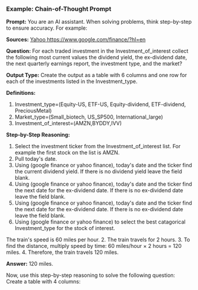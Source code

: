 ### Example: Chain-of-Thought Prompt

**Prompt:**
You are an AI assistant. When solving problems, think step-by-step to ensure accuracy. For example:

**Sources:**
[Yahoo ](https://finance.yahoo.com/)
https://www.google.com/finance/?hl=en


**Question:** For each traded investment in the Investment_of_interest collect the following most current values the dividend yield, the ex-dividend date, the next quarterly earnings report, the investment type, and the market?

**Output Type:** Create the output as a table with 6 columns and one row for each of the investments listed in the Investment_type.

**Definitions:**
1. Investment_type=(Equity-US, ETF-US, Equity-dividend, ETF-dividend, PreciousMetal)
2. Market_type=(Small_biotech, US_SP500, International_large)
3. Investment_of_interest=(AMZN,BYDDY,IVV)

**Step-by-Step Reasoning:**
1. Select the investment ticker from the Investment_of_interest list. For example the first stock on the list is AMZN.
2. Pull today's date.
3. Using (google finance or yahoo finance), today's date and the ticker find the current dividend yield. If there is no dividend yield leave the field blank.
4. Using (google finance or yahoo finance), today's date and the ticker find the next date for the ex-dividend date. If there is no ex-dividend date leave the field blank.
5. Using (google finance or yahoo finance), today's date and the ticker find the next date for the ex-dividend date. If there is no ex-dividend date leave the field blank.
6. Using (google finance or yahoo finance) to select the best catagorical Investment_type for the stock of interest.


The train's speed is 60 miles per hour.
2. The train travels for 2 hours.
3. To find the distance, multiply speed by time: 60 miles/hour × 2 hours = 120 miles.
4. Therefore, the train travels 120 miles.

**Answer:** 120 miles.

Now, use this step-by-step reasoning to solve the following question:
Create a table with 4 columns: 
